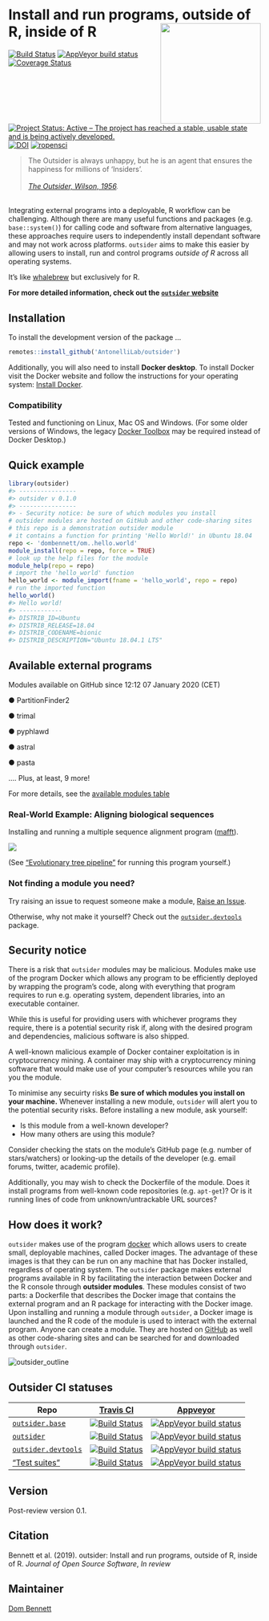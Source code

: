 
<!-- README.md is generated from README.Rmd. Please edit that file -->

<!-- devtools::rmarkdown::render("README.Rmd") -->

<!-- Rscript -e "library(knitr); knit('README.Rmd')" -->

# Install and run programs, outside of R, inside of R <img src="logo.png" height="200" align="right"/>

[![Build
Status](https://travis-ci.org/AntonelliLab/outsider.svg?branch=master)](https://travis-ci.org/AntonelliLab/outsider)
[![AppVeyor build
status](https://ci.appveyor.com/api/projects/status/github/AntonelliLab/outsider?branch=master&svg=true)](https://ci.appveyor.com/project/DomBennett/outsider)
[![Coverage
Status](https://coveralls.io/repos/github/AntonelliLab/outsider/badge.svg?branch=master)](https://coveralls.io/github/AntonelliLab/outsider?branch=master)
[![Project Status: Active – The project has reached a stable, usable
state and is being actively
developed.](https://www.repostatus.org/badges/latest/active.svg)](https://www.repostatus.org/#active)
[![DOI](https://zenodo.org/badge/145114547.svg)](https://zenodo.org/badge/latestdoi/145114547)
[![ropensci](https://badges.ropensci.org/282_status.svg)](https://github.com/ropensci/onboarding/issues/282)

> The Outsider is always unhappy, but he is an agent that ensures the
> happiness for millions of ‘Insiders’.<br><br> *[The Outsider,
> Wilson, 1956](https://en.wikipedia.org/wiki/The_Outsider_\(Colin_Wilson\)).*

<br> Integrating external programs into a deployable, R workflow can be
challenging. Although there are many useful functions and packages (e.g.
`base::system()`) for calling code and software from alternative
languages, these approaches require users to independently install
dependant software and may not work across platforms. `outsider` aims to
make this easier by allowing users to install, run and control programs
*outside of R* across all operating systems.

It’s like [whalebrew](https://github.com/whalebrew/whalebrew) but
exclusively for R.

**For more detailed information, check out the [`outsider`
website](https://antonellilab.github.io/outsider/articles/outsider.html)**

## Installation

To install the development version of the package …

``` r
remotes::install_github('AntonelliLab/outsider')
```

Additionally, you will also need to install **Docker desktop**. To
install Docker visit the Docker website and follow the instructions for
your operating system: [Install
Docker](https://www.docker.com/products/docker-desktop).

### Compatibility

Tested and functioning on Linux, Mac OS and Windows. (For some older
versions of Windows, the legacy [Docker
Toolbox](https://docs.docker.com/toolbox/toolbox_install_windows/) may
be required instead of Docker Desktop.)

## Quick example

``` r
library(outsider)
#> ----------------
#> outsider v 0.1.0
#> ----------------
#> - Security notice: be sure of which modules you install
# outsider modules are hosted on GitHub and other code-sharing sites
# this repo is a demonstration outsider module
# it contains a function for printing 'Hello World!' in Ubuntu 18.04
repo <- 'dombennett/om..hello.world'
module_install(repo = repo, force = TRUE)
# look up the help files for the module
module_help(repo = repo)
# import the 'hello_world' function
hello_world <- module_import(fname = 'hello_world', repo = repo)
# run the imported function
hello_world()
#> Hello world!
#> ------------
#> DISTRIB_ID=Ubuntu
#> DISTRIB_RELEASE=18.04
#> DISTRIB_CODENAME=bionic
#> DISTRIB_DESCRIPTION="Ubuntu 18.04.1 LTS"
```

## Available external programs

Modules available on GitHub since 12:12 07 January 2020 (CET)

● PartitionFinder2

● trimal

● pyphlawd

● astral

● pasta

…. Plus, at least, 9 more\!

For more details, see the [available modules
table](https://antonellilab.github.io/outsider/articles/available.html)

### Real-World Example: Aligning biological sequences

Installing and running a multiple sequence alignment program
([mafft](https://mafft.cbrc.jp/alignment/software/)).

![](https://raw.githubusercontent.com/AntonelliLab/outsider/master/other/alignment_example.gif)

(See [“Evolutionary tree
pipeline”](https://antonellilab.github.io/outsider/articles/phylogenetic_pipeline.html)
for running this program yourself.)

### Not finding a module you need?

Try raising an issue to request someone make a module, [Raise an
Issue](https://github.com/AntonelliLab/outsider/issues/new).

Otherwise, why not make it yourself? Check out the
[`outsider.devtools`](https://github.com/AntonelliLab/outsider.devtools)
package.

## Security notice

There is a risk that `outsider` modules may be malicious. Modules make
use of the program Docker which allows any program to be efficiently
deployed by wrapping the program’s code, along with everything that
program requires to run e.g. operating system, dependent libraries, into
an executable container.

While this is useful for providing users with whichever programs they
require, there is a potential security risk if, along with the desired
program and dependencies, malicious software is also shipped.

A well-known malicious example of Docker container exploitation is in
cryptocurrency mining. A container may ship with a cryptocurrency mining
software that would make use of your computer’s resources while you ran
you the module.

To minimise any secuirty risks **Be sure of which modules you install on
your machine.** Whenever installing a new module, `outsider` will alert
you to the potential security risks. Before installing a new module, ask
yourself:

  - Is this module from a well-known developer?
  - How many others are using this module?

Consider checking the stats on the module’s GitHub page (e.g. number of
stars/watchers) or looking-up the details of the developer (e.g. email
forums, twitter, academic profile).

Additionally, you may wish to check the Dockerfile of the module. Does
it install programs from well-known code repositories (e.g. `apt-get`)?
Or is it running lines of code from unknown/untrackable URL sources?

## How does it work?

`outsider` makes use of the program [docker](https://www.docker.com/)
which allows users to create small, deployable machines, called Docker
images. The advantage of these images is that they can be run on any
machine that has Docker installed, regardless of operating system. The
`outsider` package makes external programs available in R by
facilitating the interaction between Docker and the R console through
**outsider modules**. These modules consist of two parts: a Dockerfile
that describes the Docker image that contains the external program and
an R package for interacting with the Docker image. Upon installing and
running a module through `outsider`, a Docker image is launched and the
R code of the module is used to interact with the external program.
Anyone can create a module. They are hosted on
[GitHub](https://github.com/) as well as other code-sharing sites and
can be searched for and downloaded through
`outsider`.

![outsider\_outline](https://raw.githubusercontent.com/AntonelliLab/outsider/master/other/outline.png)

## Outsider CI statuses

| Repo                                                                     | [Travis CI](https://travis-ci.org/)                                                                                                                 | [Appveyor](https://www.appveyor.com/)                                                                                                                                                                  |
| ------------------------------------------------------------------------ | --------------------------------------------------------------------------------------------------------------------------------------------------- | ------------------------------------------------------------------------------------------------------------------------------------------------------------------------------------------------------ |
| [`outsider.base`](https://github.com/AntonelliLab/outsider.base)         | [![Build Status](https://travis-ci.org/AntonelliLab/outsider.base.svg?branch=master)](https://travis-ci.org/AntonelliLab/outsider.base)             | [![AppVeyor build status](https://ci.appveyor.com/api/projects/status/github/AntonelliLab/outsider.base?branch=master&svg=true)](https://ci.appveyor.com/project/DomBennett/outsider.base)             |
| [`outsider`](https://github.com/AntonelliLab/outsider)                   | [![Build Status](https://travis-ci.org/AntonelliLab/outsider.svg?branch=master)](https://travis-ci.org/AntonelliLab/outsider)                       | [![AppVeyor build status](https://ci.appveyor.com/api/projects/status/github/AntonelliLab/outsider?branch=master&svg=true)](https://ci.appveyor.com/project/DomBennett/outsider)                       |
| [`outsider.devtools`](https://github.com/AntonelliLab/outsider.devtools) | [![Build Status](https://travis-ci.org/AntonelliLab/outsider.devtools.svg?branch=master)](https://travis-ci.org/AntonelliLab/outsider.devtools)     | [![AppVeyor build status](https://ci.appveyor.com/api/projects/status/github/AntonelliLab/outsider.devtools?branch=master&svg=true)](https://ci.appveyor.com/project/DomBennett/outsider.devtools)     |
| [“Test suites”](https://github.com/AntonelliLab/outsider-testsuites)     | [![Build Status](https://travis-ci.org/AntonelliLab/outsider-testsuites.svg?branch=master)](https://travis-ci.org/AntonelliLab/outsider-testsuites) | [![AppVeyor build status](https://ci.appveyor.com/api/projects/status/github/AntonelliLab/outsider-testsuites?branch=master&svg=true)](https://ci.appveyor.com/project/DomBennett/outsider-testsuites) |

## Version

Post-review version 0.1.

## Citation

Bennett et al. (2019). outsider: Install and run programs, outside of R,
inside of R. *Journal of Open Source Software*, *In review*

## Maintainer

[Dom Bennett](https://github.com/DomBennett)
